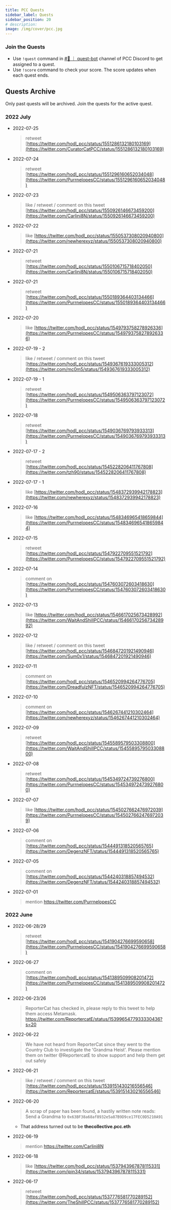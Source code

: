 ```yaml
---
title: PCC Quests
sidebar_label: Quests
sidebar_position: 20
# description:
image: /img/cover/pcc.jpg
---
```


### Join the Quests

- Use `!quest` command in [#🧙 ｜ quest-bot](https://discord.com/channels/856877590592749598/965990276751568897) channel of PCC Discord to get assigned to a quest.
- Use `!score` command to check your score. The score updates when each quest ends.

## Quests Archive

Only past quests will be archived. Join the quests for the active quest.

### 2022 July

- 2022-07-25

  > retweet [https://twitter.com/hodl_pcc/status/1551286132180103169](https://twitter.com/CuratorCatPCC/status/1551286132180103169)

- 2022-07-24

  > retweet [https://twitter.com/hodl_pcc/status/1551296160652034048](https://twitter.com/PurrnelopesCC/status/1551296160652034048)

- 2022-07-23

  > like / retweet / comment on this tweet [https://twitter.com/hodl_pcc/status/1550926146673459200](https://twitter.com/Carlini8N/status/1550926146673459200)

- 2022-07-22

  > like [https://twitter.com/hodl_pcc/status/1550537308020940800](https://twitter.com/newherexyz/status/1550537308020940800)

- 2022-07-21

  > retweet [https://twitter.com/hodl_pcc/status/1550106715718402050](https://twitter.com/Carlini8N/status/1550106715718402050)

- 2022-07-21

  > retweet [https://twitter.com/hodl_pcc/status/1550189364403134466](https://twitter.com/PurrnelopesCC/status/1550189364403134466)

- 2022-07-20

  > like [https://twitter.com/hodl_pcc/status/1549793758278926336](https://twitter.com/PurrnelopesCC/status/1549793758278926336)

- 2022-07-19 - 2

  > like / retweet / comment on this tweet [https://twitter.com/hodl_pcc/status/1549367619333005312](https://twitter.com/mc0m5/status/1549367619333005312)

- 2022-07-19 - 1

  > retweet [https://twitter.com/hodl_pcc/status/1549506363797123072](https://twitter.com/PurrnelopesCC/status/1549506363797123072)

- 2022-07-18

  > retweet [https://twitter.com/hodl_pcc/status/1549036769793933313](https://twitter.com/PurrnelopesCC/status/1549036769793933313)

- 2022-07-17 - 2

  > retweet [https://twitter.com/hodl_pcc/status/1545228206411767808](https://twitter.com/tzh90/status/1545228206411767808)

- 2022-07-17 - 1

  > like [https://twitter.com/hodl_pcc/status/1548372939942178823](https://twitter.com/newherexyz/status/1548372939942178823)

- 2022-07-16

  > like [https://twitter.com/hodl_pcc/status/1548346965418659844](https://twitter.com/PurrnelopesCC/status/1548346965418659844)

- 2022-07-15

  > retweet [https://twitter.com/hodl_pcc/status/1547922709551521792](https://twitter.com/PurrnelopesCC/status/1547922709551521792)

- 2022-07-14

  > comment on [https://twitter.com/hodl_pcc/status/1547603072603418630](https://twitter.com/PurrnelopesCC/status/1547603072603418630)

- 2022-07-13

  > like [https://twitter.com/hodl_pcc/status/1546617025673428992](https://twitter.com/WaitAndShillPCC/status/1546617025673428992)

- 2022-07-12

  > like / retweet / comment on this tweet [https://twitter.com/hodl_pcc/status/1546847201921490946](https://twitter.com/Sum0x1/status/1546847201921490946)

- 2022-07-11

  > comment on [https://twitter.com/hodl_pcc/status/1546520994264776705](https://twitter.com/DreadfulzNFT/status/1546520994264776705)

- 2022-07-10

  > comment on [https://twitter.com/hodl_pcc/status/1546267441210302464](https://twitter.com/newherexyz/status/1546267441210302464)

- 2022-07-09

  > retweet [https://twitter.com/hodl_pcc/status/1545589579503308800](https://twitter.com/WaitAndShillPCC/status/1545589579503308800)

- 2022-07-08

  > retweet [https://twitter.com/hodl_pcc/status/1545349724739276800](https://twitter.com/PurrnelopesCC/status/1545349724739276800)

- 2022-07-07

  > like [https://twitter.com/hodl_pcc/status/1545027662476972039](https://twitter.com/PurrnelopesCC/status/1545027662476972039)

- 2022-07-06

  > comment on [https://twitter.com/hodl_pcc/status/1544491318520565765](https://twitter.com/DegenzNFT/status/1544491318520565765)

- 2022-07-05

  > comment on [https://twitter.com/hodl_pcc/status/1544240318857494532](https://twitter.com/DegenzNFT/status/1544240318857494532)

- 2022-07-01

  > mention https://twitter.com/PurrnelopesCC

### 2022 June

- 2022-06-28/29

  > retweet [https://twitter.com/hodl_pcc/status/1541904276699590658](https://twitter.com/PurrnelopesCC/status/1541904276699590658)

- 2022-06-27

  > comment on [https://twitter.com/hodl_pcc/status/1541389509908201472](https://twitter.com/PurrnelopesCC/status/1541389509908201472)

- 2022-06-23/26

  > ReporterCat has checked in, please reply to this tweet to help them access Metamask. https://twitter.com/ReportercatE/status/1539965477933330436?s=20

- 2022-06-22

  > We have not heard from ReporterCat since they went to the Country Club to investigate the 'Grandma Heist'. Please mention them on twitter @ReportercatE to show support and help them get out safely

- 2022-06-21

  > like / retweet / comment on this tweet [https://twitter.com/hodl_pcc/status/1539151430216556546](https://twitter.com/ReportercatE/status/1539151430216556546)

- 2022-06-20

  > A scrap of paper has been found, a hastily written note reads: Send a Grandma to `0x63BF38a68af8932e5a87B9D9ce17FEC0D5210A91`

  - That address turned out to be **thecollective.pcc.eth**

- 2022-06-19

  > mention https://twitter.com/Carlini8N

- 2022-06-18

  > like [https://twitter.com/hodl_pcc/status/1537943967878115331](https://twitter.com/jpin34/status/1537943967878115331)

- 2022-06-17

  > retweet [https://twitter.com/hodl_pcc/status/1537776581770289152](https://twitter.com/TheShillPCC/status/1537776581770289152)
